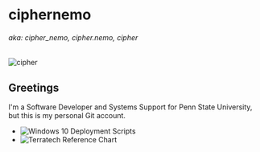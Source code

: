 
# ciphernemo

###### aka: cipher_nemo, cipher.nemo, cipher

![cipher](https://secure.gravatar.com/avatar/2154f10e9ed4804857108ca34f3814fb)

## Greetings

I'm a Software Developer and Systems Support for Penn State University, but this is my personal Git account.

- ![Windows 10 Deployment Scripts](https://github.com/ciphernemo/Complete-Win10-Deploy)
- ![Terratech Reference Chart](../../../Terratech-Reference-Chart)

<!---
Updated 01/04/2022
--->

